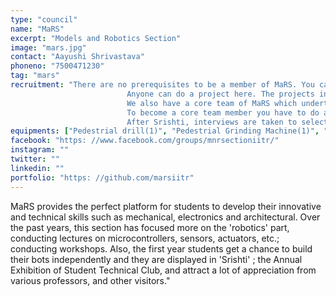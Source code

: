 ```yaml
---
type: "council"
name: "MaRS"
excerpt: "Models and Robotics Section"
image: "mars.jpg"
contact: "Aayushi Shrivastava"
phoneno: "7500471230"
tag: "mars"
recruitment: "There are no prerequisites to be a member of MaRS. You can start from scratch and learn here at MaRS.
                          Anyone can do a project here. The projects in the section are allotted to all the students from 1st to 3rd year and the 4th year students act as mentors for those projects.
                          We also have a core team of MaRS which undertakes some major projects and takes part in big competitions.
                          To become a core team member you have to do a project in Srishti- Annual Exhibition of Student Technical Club.
                          After Srishti, interviews are taken to select the students with the right mental caliber and team spirit who can take the team ahead. "
equipments: ["Pedestrial drill(1)", "Pedestrial Grinding Machine(1)", "Lathe(1)", "Band saw/Jig saw(1)"]
facebook: "https: //www.facebook.com/groups/mnrsectioniitr/"
instagram: ""
twitter: ""
linkedin: ""
portfolio: "https: //github.com/marsiitr"
---
```


MaRS provides the perfect platform for students to develop their innovative and technical skills such as mechanical, electronics and architectural.
Over the past years, this section has focused more on the 'robotics' part, conducting lectures on microcontrollers, sensors, actuators, etc.; conducting workshops. 
Also, the first year students get a chance to build their bots independently and they are displayed in 'Srishti' ; the Annual Exhibition of Student Technical Club, and attract a lot of appreciation from various professors, and other visitors."